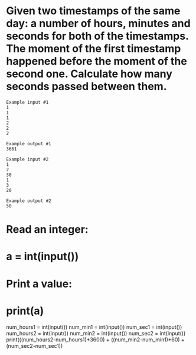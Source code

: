 # Given two timestamps of the same day: a number of hours, minutes and seconds for both of the timestamps. The moment of the first timestamp happened before the moment of the second one. Calculate how many seconds passed between them.
```
Example input #1
1
1
1
2
2
2

Example output #1
3661

Example input #2
1
2
30
1
3
20

Example output #2
50

```
# Read an integer:
# a = int(input())
# Print a value:
# print(a)
num_hours1 = int(input())
num_min1 = int(input())
num_sec1 = int(input())
num_hours2 = int(input())
num_min2 = int(input())
num_sec2 = int(input())
print(((num_hours2-num_hours1)*3600) + ((num_min2-num_min1)*60) + (num_sec2-num_sec1))
